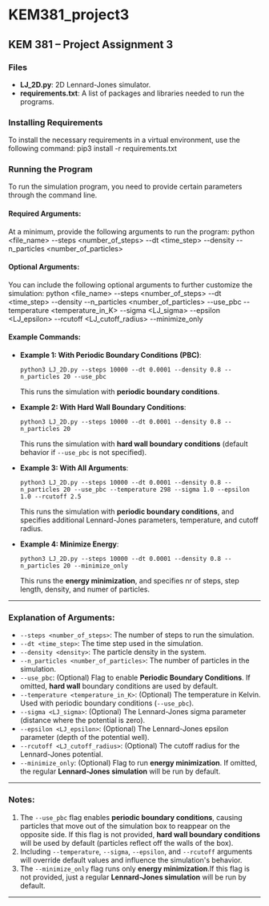 # KEM381_project3
## KEM 381 – Project Assignment 3

### Files
- **LJ_2D.py**: 2D Lennard-Jones simulator.
- **requirements.txt**: A list of packages and libraries needed to run the programs.

### Installing Requirements
To install the necessary requirements in a virtual environment, use the following command:
pip3 install -r requirements.txt

### Running the Program
To run the simulation program, you need to provide certain parameters through the command line.

#### Required Arguments:
At a minimum, provide the following arguments to run the program:
python <file_name> --steps <number_of_steps> --dt <time_step> --density <density> --n_particles <number_of_particles>


#### Optional Arguments:
You can include the following optional arguments to further customize the simulation:
python <file_name> --steps <number_of_steps> --dt <time_step> --density <density> --n_particles <number_of_particles> --use_pbc --temperature <temperature_in_K> --sigma <LJ_sigma> --epsilon <LJ_epsilon> --rcutoff <LJ_cutoff_radius> --minimize_only


#### Example Commands:

- **Example 1: With Periodic Boundary Conditions (PBC)**:
    ```
    python3 LJ_2D.py --steps 10000 --dt 0.0001 --density 0.8 --n_particles 20 --use_pbc
    ```

    This runs the simulation with **periodic boundary conditions**.

- **Example 2: With Hard Wall Boundary Conditions**:
    ```
    python3 LJ_2D.py --steps 10000 --dt 0.0001 --density 0.8 --n_particles 20
    ```

    This runs the simulation with **hard wall boundary conditions** (default behavior if `--use_pbc` is not specified).

- **Example 3: With All Arguments**:
    ```
    python3 LJ_2D.py --steps 10000 --dt 0.0001 --density 0.8 --n_particles 20 --use_pbc --temperature 298 --sigma 1.0 --epsilon 1.0 --rcutoff 2.5
    ```

    This runs the simulation with **periodic boundary conditions**, and specifies additional Lennard-Jones parameters, temperature, and cutoff radius.

- **Example 4: Minimize Energy**:
    ```
    python3 LJ_2D.py --steps 10000 --dt 0.0001 --density 0.8 --n_particles 20 --minimize_only
    ```

    This runs the **energy minimization**, and specifies nr of steps, step length, density, and numer of particles.

---

### Explanation of Arguments:

- `--steps <number_of_steps>`: The number of steps to run the simulation.
- `--dt <time_step>`: The time step used in the simulation.
- `--density <density>`: The particle density in the system.
- `--n_particles <number_of_particles>`: The number of particles in the simulation.
- `--use_pbc`: (Optional) Flag to enable **Periodic Boundary Conditions**. If omitted, **hard wall** boundary conditions are used by default.
- `--temperature <temperature_in_K>`: (Optional) The temperature in Kelvin. Used with periodic boundary conditions (`--use_pbc`).
- `--sigma <LJ_sigma>`: (Optional) The Lennard-Jones sigma parameter (distance where the potential is zero).
- `--epsilon <LJ_epsilon>`: (Optional) The Lennard-Jones epsilon parameter (depth of the potential well).
- `--rcutoff <LJ_cutoff_radius>`: (Optional) The cutoff radius for the Lennard-Jones potential.
- `--minimize_only`: (Optional) Flag to run **energy minimization**. If omitted, the regular **Lennard-Jones simulation** will be run by default.

---

### Notes:
1. The `--use_pbc` flag enables **periodic boundary conditions**, causing particles that move out of the simulation box to reappear on the opposite side. If this flag is not provided, **hard wall boundary conditions** will be used by default (particles reflect off the walls of the box).
2. Including `--temperature`, `--sigma`, `--epsilon`, and `--rcutoff` arguments will override default values and influence the simulation's behavior.
3. The `--minimize_only` flag runs only **energy minimization**.If this flag is not provided, just a regular **Lennard-Jones simulation** will be run by default.

---

